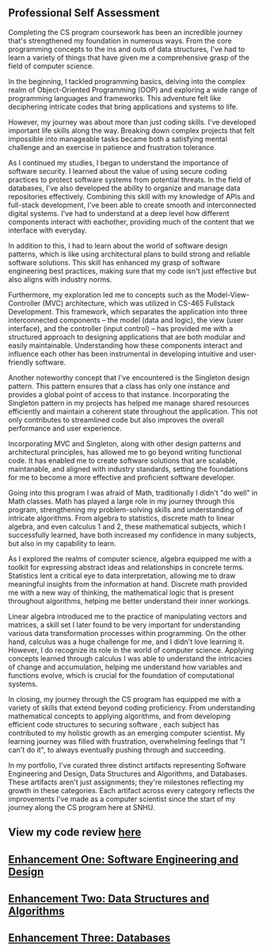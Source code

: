 ## Professional Self Assessment
Completing the CS program coursework has been an incredible journey that's strengthened my foundation in numerous ways. From the core programming concepts to the ins and outs of data structures, I've had to learn a variety of things that have given me a comprehensive grasp of the field of computer science.

In the beginning, I tackled programming basics, delving into the complex realm of Object-Oriented Programming (OOP) and exploring a wide range of programming languages and frameworks. This adventure felt like deciphering intricate codes that bring applications and systems to life.

However, my journey was about more than just coding skills. I've developed important life skills along the way. Breaking down complex projects that felt impossible into manageable tasks became both a satisfying mental challenge and an exercise in patience and frustration tolerance. 

As I continued my studies, I began to understand the importance of software security. I learned about the value of using secure coding practices to protect software systems from potential threats. In the field of databases, I've also developed the ability to organize and manage data repositories effectively. Combining this skill with my knowledge of APIs and full-stack development, I've been able to create smooth and interconnected digital systems. I've had to understand at a deep level how different components interact with eachother, providing much of the content that we interface with everyday.

In addition to this, I had to learn about the world of software design patterns, which is like using architectural plans to build strong and reliable software solutions. This skill has enhanced my grasp of software engineering best practices, making sure that my code isn't just effective but also aligns with industry norms.

Furthermore, my exploration led me to concepts such as the Model-View-Controller (MVC) architecture, which was utilized in CS-465 Fullstack Development. This framework, which separates the application into three interconnected components – the model (data and logic), the view (user interface), and the controller (input control) – has provided me with a structured approach to designing applications that are both modular and easily maintainable. Understanding how these components interact and influence each other has been instrumental in developing intuitive and user-friendly software.

Another noteworthy concept that I've encountered is the Singleton design pattern. This pattern ensures that a class has only one instance and provides a global point of access to that instance. Incorporating the Singleton pattern in my projects has helped me manage shared resources efficiently and maintain a coherent state throughout the application. This not only contributes to streamlined code but also improves the overall performance and user experience.

Incorporating MVC and Singleton, along with other design patterns and architectural principles, has allowed me to go beyond writing functional code. It has enabled me to create software solutions that are  scalable, maintanable, and aligned with industry standards, setting the foundations for me to become a more effective and proficient software developer.

Going into this program I was afraid of Math, traditionally I didn't "do well" in Math classes. Math has played a large role in my journey through this program, strengthening my problem-solving skills and understanding of intricate algorithms. From algebra to statistics, discrete math to linear algebra, and even calculus 1 and 2, these mathematical subjects, which I successfully learned, have both increased my confidence in many subjects, but also in my capability to learn.

As I explored the realms of computer science, algebra equipped me with a toolkit for expressing abstract ideas and relationships in concrete terms. Statistics lent a critical eye to data interpretation, allowing me to draw meaningful insights from the information at hand. Discrete math provided me with a new way of thinking, the mathematical logic that is present throughout algorithms, helping me better understand their inner workings.

Linear algebra introduced me to the practice of manipulating vectors and matrices, a skill set I later found to be very important for understanding various data transformation processes within programming. On the other hand, calculus was a huge challenge for me, and I didn't love learning it. However, I do recognize its role in the world of computer science. Applying concepts learned through calculus I was able to understand the intricacies of change and accumulation, helping me understand how variables and functions evolve, which is crucial for the foundation of computational systems.

In closing, my journey through the CS program has equipped me with a variety of skills that extend beyond coding proficiency. From understanding mathematical concepts to applying  algorithms, and from developing efficient code structures to securing software , each subject has contributed to my holistic growth as an emerging computer scientist. My learning journey was filled with frustration, overwhelming feelings that "I can't do it", to always eventually pushing through and succeeding.

In my portfolio, I've curated three distinct artifacts representing Software Engineering and Design, Data Structures and Algorithms, and Databases. These artifacts aren't just assignments; they're milestones reflecting my growth in these categories. Each artifact across every category reflects the improvements I've made as a computer scientist since the start of my journey along the CS program here at SNHU.

## View my code review [here](https://www.youtube.com/watch?v=6w_f-GC5R3I&embeds_referring_euri=https%3A%2F%2Fgraftonb.github.io%2F&feature=emb_imp_woyt)

## [Enhancement One: Software Engineering and Design](https://github.com/GraftonB/Software-Engineering-Design)
## [Enhancement Two: Data Structures and Algorithms](https://github.com/GraftonB/Data-Structures-and-Algorithms)
## [Enhancement Three: Databases](https://github.com/GraftonB/Databases)



